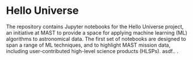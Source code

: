 # Hello Universe

The repository contains Jupyter notebooks for the Hello Universe project, an initiative at MAST to provide a space for applying machine learning (ML) algorithms to astronomical data. The first set of notebooks are designed to span a range of ML techniques, and to highlight MAST mission data, including user-contributed high-level science products (HLSPs). asdf..
.
